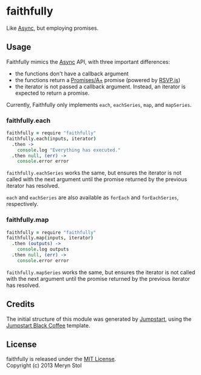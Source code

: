 # faithfully

Like [Async](https://github.com/caolan/async), but employing promises.

## Usage

Faithfully mimics the [Async](https://github.com/caolan/async) API, with three important differences:

* the functions don't have a callback argument
* the functions return a [Promises/A+](http://promises-aplus.github.io/promises-spec/) promise (powered by [RSVP.js](https://github.com/tildeio/rsvp.js))
* the iterator is not passed a callback argument. Instead, an iterator is expected to return a promise.

Currently, Faithfully only implements `each`, `eachSeries`, `map`, and `mapSeries`.

### faithfully.each

```coffee
faithfully = require "faithfully"
faithfully.each(inputs, iterator)
  .then ->
    console.log "Everything has executed."
  .then null, (err) ->
    console.error error
```

`faithfully.eachSeries` works the same, but ensures the iterator is not called with the next argument until the promise returned by the previous iterator has resolved.

`each` and `eachSeries` are also available as `forEach` and `forEachSeries`, respectively.

### faithfully.map

```coffee
faithfully = require "faithfully"
faithfully.map(inputs, iterator)
  .then (outputs) ->
    console.log outputs
  .then null, (err) ->
    console.error error
```

`faithfully.mapSeries` works the same, but ensures the iterator is not called with the next argument until the promise returned by the previous iterator has resolved.

## Credits

The initial structure of this module was generated by [Jumpstart](https://github.com/meryn/jumpstart), using the [Jumpstart Black Coffee](https://github.com/meryn/jumpstart-black-coffee) template.

## License

faithfully is released under the [MIT License](http://opensource.org/licenses/MIT).  
Copyright (c) 2013 Meryn Stol  